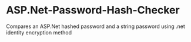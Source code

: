 # ASP.Net-Password-Hash-Checker
Compares an ASP.Net hashed password and a string password using .net identity encryption method
